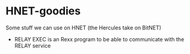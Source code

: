 # HNET-goodies
Some stuff we can use on HNET (the Hercules take on BitNET)

- RELAY EXEC is an Rexx program to be able to communicate with the RELAY service

